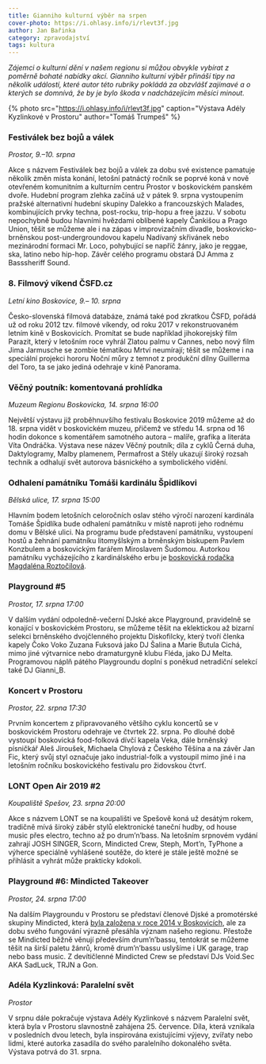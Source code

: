 ```yaml
---
title: Gianniho kulturní výběr na srpen
cover-photo: https://i.ohlasy.info/i/rlevt3f.jpg
author: Jan Bařinka
category: zpravodajství
tags: kultura
---
```


*Zájemci o kulturní dění v našem regionu si můžou obvykle vybírat z poměrně bohaté nabídky akcí. Gianniho kulturní výběr přináší tipy na několik událostí, které autor této rubriky pokládá za obzvlášť zajímavé a o kterých se domnívá, že by je bylo škoda v nadcházejícím měsíci minout.*

{% photo src="https://i.ohlasy.info/i/rlevt3f.jpg" caption="Výstava Adély Kyzlinkové v Prostoru" author="Tomáš Trumpeš" %}

### Festiválek bez bojů a válek

*Prostor, 9.–10. srpna*

Akce s názvem Festiválek bez bojů a válek za dobu své existence pamatuje několik změn místa konání, letošní patnáctý ročník se poprvé koná v nově otevřeném komunitním a kulturním centru Prostor v boskovickém panském dvoře. Hudební program zlehka začíná už v pátek 9. srpna vystoupením pražské alternativní hudební skupiny Dalekko a francouzských Malades, kombinujících prvky techna, post-rocku, trip-hopu a free jazzu. V sobotu nepochybně budou hlavními hvězdami oblíbené kapely Čankišou a Prago Union, těšit se můžeme ale i na zápas v improvizačním divadle, boskovicko-brněnskou post-undergroundovou kapelu Nadívaný skřivánek nebo mezinárodní formaci Mr. Loco, pohybující se napříč žánry, jako je reggae, ska, latino nebo hip-hop. Závěr celého programu obstará DJ Amma z Basssheriff Sound.

### 8. Filmový víkend ČSFD.cz

*Letní kino Boskovice, 9.– 10. srpna*

Česko-slovenská filmová databáze, známá také pod zkratkou ČSFD, pořádá už od roku 2012 tzv. filmové víkendy, od roku 2017 v rekonstruovaném letním kině v Boskovicích. Promítat se bude například jihokorejský film Parazit, který v letošním roce vyhrál Zlatou palmu v Cannes, nebo nový film Jima Jarmusche se zombie tématikou Mrtví neumírají; těšit se můžeme i na speciální projekci hororu Noční můry z temnot z produkční dílny Guillerma del Toro, ta se jako jediná odehraje v kině Panorama.

### Věčný poutník: komentovaná prohlídka

*Muzeum Regionu Boskovicka, 14. srpna 16:00*

Největší výstavu již proběhnuvšího festivalu Boskovice 2019 můžeme až do 18. srpna vidět v boskovickém muzeu, přičemž ve středu 14. srpna od 16 hodin dokonce s komentářem samotného autora – malíře, grafika a literáta Víta Ondráčka. Výstava nese název Věčný poutník; díla z cyklů Černá duha, Daktylogramy, Malby plamenem, Permafrost a Stély ukazují široký rozsah technik a odhalují svět autorova básnického a symbolického vidění.

### Odhalení památníku Tomáši kardinálu Špidlíkovi

*Bělská ulice, 17. srpna 15:00*

Hlavním bodem letošních celoročních oslav stého výročí narození kardinála Tomáše Špidlíka bude odhalení památníku v místě naproti jeho rodnému domu v Bělské ulici. Na programu bude představení památníku, vystoupení hostů a žehnání památníku litomyšlským a brněnským biskupem Pavlem Konzbulem a boskovickým farářem Miroslavem Šudomou. Autorkou památníku vycházejícího z kardinálského erbu je [boskovická rodačka Magdaléna Roztočilová](https://ohlasy.info/clanky/2019/07/rozhovor-roztocilova.html).

### Playground #5

*Prostor, 17. srpna 17:00*

V dalším vydání odpoledně-večerní DJské akce Playground, pravidelně se konající v boskovickém Prostoru, se můžeme těšit na eklektickou až bizarní selekci brněnského dvojčlenného projektu Diskofilcky, který tvoří členka kapely Čoko Voko Zuzana Fuksová jako DJ Šalina a Marie Butula Cichá, mimo jiné výtvarnice nebo dramaturgyně klubu Fléda, jako DJ Melta. Programovou náplň pátého Playgroundu doplní s poněkud netradiční selekcí také DJ Gianni_B.

### Koncert v Prostoru

*Prostor, 22. srpna 17:30*

Prvním koncertem z připravovaného většího cyklu koncertů se v boskovickém Prostoru odehraje ve čtvrtek 22. srpna. Po dlouhé době vystoupí boskovická food-folková dívčí kapela Veka, dále brněnský písničkář Aleš Jiroušek, Michaela Chylová z Českého Těšína a na závěr Jan Fic, který svůj styl označuje jako industrial-folk a vystoupil mimo jiné i na letošním ročníku boskovického festivalu pro židovskou čtvrť.

### LONT Open Air 2019 #2

*Koupaliště Spešov, 23. srpna 20:00*

Akce s názvem LONT se na koupališti ve Spešově koná už desátým rokem, tradičně mívá široký záběr stylů elektronické taneční hudby, od house music přes electro, techno až po drum’n’bass. Na letošním srpnovém vydání zahrají JOSH SINGER, Scorn, Mindicted Crew, Steph, Mort’n, TyPhone a výherce speciálně vyhlášené soutěže, do které je stále ještě možné se přihlásit a vyhrát může prakticky kdokoli.

### Playground #6: Mindicted Takeover

*Prostor, 24. srpna 17:00*

Na dalším Playgroundu v Prostoru se představí členové Djské a promotérské skupiny Mindicted, která [byla založena v roce 2014 v Boskovicích](https://ohlasy.info/clanky/2017/01/rozhovor-mindicted.html), ale za dobu svého fungování výrazně přesáhla význam našeho regionu. Přestože se Mindicted běžně věnují především drum’n’bassu, tentokrát se můžeme těšit na širší paletu žánrů, kromě drum’n’bassu uslyšíme i UK garage, trap nebo bass music. Z devítičlenné Mindicted Crew se představí DJs Void.Sec AKA SadLuck, TRJN a Gon.

### Adéla Kyzlinková: Paralelní svět

*Prostor*

V srpnu dále pokračuje výstava Adély Kyzlinkové s názvem Paralelní svět, která byla v Prostoru slavnostně zahájena 25. července. Díla, která vznikala v posledních dvou letech, byla inspirována existujícími výjevy, zvířaty nebo lidmi, které autorka zasadila do svého paralelního dokonalého světa. Výstava potrvá do 31. srpna.
